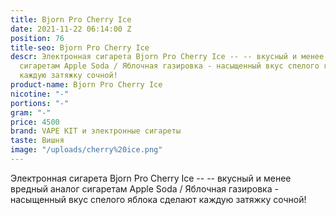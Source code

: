 ```yaml
---
title: Bjorn Pro Cherry Ice
date: 2021-11-22 06:14:00 Z
position: 76
title-seo: Bjorn Pro Cherry Ice
descr: Электронная сигарета Bjorn Pro Cherry Ice -- -- вкусный и менее вредный аналог
  сигаретам Apple Soda / Яблочная газировка - насыщенный вкус спелого яблока сделают
  каждую затяжку сочной!
product-name: Bjorn Pro Cherry Ice
nicotine: "-"
portions: "-"
gram: "-"
price: 4500
brand: VAPE KIT и электронные сигареты
taste: Вишня
image: "/uploads/cherry%20ice.png"
---
```


Электронная сигарета Bjorn Pro Cherry Ice -- -- вкусный и менее вредный аналог сигаретам Apple Soda / Яблочная газировка - насыщенный вкус спелого яблока сделают каждую затяжку сочной!